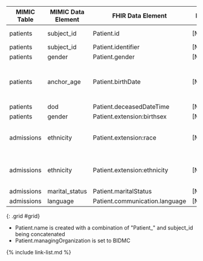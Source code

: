 |MIMIC Table|MIMIC Data Element|FHIR Data Element|FHIR Profile|Notes| 
|---|---|---|---|---|
|patients|subject_id|Patient.id|[MimicPatient]|Convert to UUID5|
|patients|subject_id|Patient.identifier|[MimicPatient]||
|patients|gender|Patient.gender|[MimicPatient]||
|patients|anchor_age|Patient.birthDate|[MimicPatient]|Using transfers.intime as a relative point to create a birthDate|
|patients|dod|Patient.deceasedDateTime|[MimicPatient]||
|patients|gender|Patient.extension:birthsex|[MimicPatient]||
|admissions|ethnicity|Patient.extension:race|[MimicPatient]|Map MIMIC ethnicity to the FHIR race categories|
|admissions|ethnicity|Patient.extension:ethnicity|[MimicPatient]|Map MIMIC ethnicity to the FHIR ethnicity groups|
|admissions|marital_status|Patient.maritalStatus|[MimicPatient]||
|admissions|language|Patient.communication.language|[MimicPatient]||
{: .grid #grid}

* Patient.name is created with a combination of "Patient_" and subject_id being concatenated
* Patient.managingOrganization is set to BIDMC

{% include link-list.md %}
